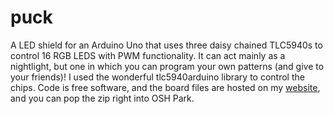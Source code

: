 # puck
A LED shield for an Arduino Uno that uses three daisy chained TLC5940s to control 16 RGB LEDS with PWM functionality. It can act mainly as a nightlight, but one in which you can program your own patterns (and give to your friends)! I used the wonderful tlc5940arduino library to control the chips. Code is free software, and the board files are hosted on my [website](http://www.ericheep.com/works/puck), and you can pop the zip right into OSH Park.
